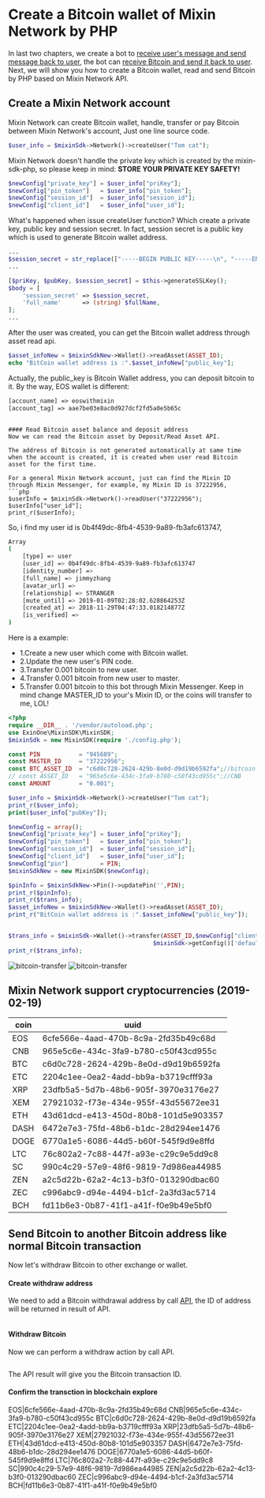 #  Create a Bitcoin wallet of Mixin Network by PHP
In last two chapters, we create a bot to [receive user's message and send message back to user](https://github.com/wenewzhang/mixin_labs-php-bot/blob/master/README.md), the bot can [receive Bitcoin and send it back to user](https://github.com/wenewzhang/mixin_labs-php-bot/blob/master/README2.md). Next, we will show you how to create a Bitcoin wallet, read and send Bitcoin by PHP based on Mixin Network API.

## Create a Mixin Network account
Mixin Network can create Bitcoin wallet, handle, transfer or pay Bitcoin between  Mixin Network's account, Just one line source code.
```php
$user_info = $mixinSdk->Network()->createUser("Tom cat");
```
Mixin Network doesn't handle the private key which is created by the mixin-sdk-php, so please keep in mind: **STORE YOUR PRIVATE KEY SAFETY!**
```php
$newConfig["private_key"] = $user_info["priKey"];
$newConfig["pin_token"]   = $user_info["pin_token"];
$newConfig["session_id"]  = $user_info["session_id"];
$newConfig["client_id"]   = $user_info["user_id"];
```
What's happened when issue createUser function? Which create a private key, public key and session secret.
In fact, session secret is a public key which is used to generate Bitcoin wallet address.
```php
...
$session_secret = str_replace(["-----BEGIN PUBLIC KEY-----\n", "-----END PUBLIC KEY-----", "\n"], '', $pub_key);
...

[$priKey, $pubKey, $session_secret] = $this->generateSSLKey();
$body = [
    'session_secret' => $session_secret,
    'full_name'      => (string) $fullName,
];
...
```
After the user was created, you can get the Bitcoin wallet address through asset read api.
```php
$asset_infoNew = $mixinSdkNew->Wallet()->readAsset(ASSET_ID);
echo "BitCoin wallet address is :".$asset_infoNew["public_key"];
```
Actually, the public_key is Bitcoin Wallet address, you can deposit bitcoin to it.
By the way, EOS wallet is different:
```php
[account_name] => eoswithmixin
[account_tag] => aae7be03e8ac0d927dcf2fd5a0e5b65c
```
```

#### Read Bitcoin asset balance and deposit address
Now we can read the Bitcoin asset by Deposit/Read Asset API.
```
```
The address of Bitcoin is not generated automatically at same time when the account is created, it is created when user read Bitcoin asset for the first time.

For a general Mixin Network account, just can find the Mixin ID through Mixin Messenger, for example, my Mixin ID is 37222956,
```php
$userInfo = $mixinSdk->Network()->readUser("37222956");
$userInfo["user_id"];
print_r($userInfo);
```
So, i find my user id is 0b4f49dc-8fb4-4539-9a89-fb3afc613747,
```bash
Array
(
    [type] => user
    [user_id] => 0b4f49dc-8fb4-4539-9a89-fb3afc613747
    [identity_number] =>
    [full_name] => jimmyzhang
    [avatar_url] =>
    [relationship] => STRANGER
    [mute_until] => 2019-01-09T02:28:02.628864253Z
    [created_at] => 2018-11-29T04:47:33.018214877Z
    [is_verified] =>
)
```
Here is a example:
 - 1.Create a new user which come with Bitcoin wallet.
 - 2.Update the new user's PIN code.
 - 3.Transfer 0.001 bitcoin to new user.
 - 4.Transfer 0.001 bitcoin from new user to master.
 - 5.Transfer 0.001 bitcoin to this bot through Mixin Messenger.
Keep in mind change MASTER_ID to your's Mixin ID, or the coins will transfer to me, LOL!
```php
<?php
require __DIR__ . '/vendor/autoload.php';
use ExinOne\MixinSDK\MixinSDK;
$mixinSdk = new MixinSDK(require './config.php');

const PIN           = "945689";
const MASTER_ID     = "37222956";
const BTC_ASSET_ID  = "c6d0c728-2624-429b-8e0d-d9d19b6592fa";//bitcoin
// const ASSET_ID   = "965e5c6e-434c-3fa9-b780-c50f43cd955c";//CNB
const AMOUNT        = "0.001";

$user_info = $mixinSdk->Network()->createUser("Tom cat");
print_r($user_info);
print($user_info["pubKey"]);

$newConfig = array();
$newConfig["private_key"] = $user_info["priKey"];
$newConfig["pin_token"]   = $user_info["pin_token"];
$newConfig["session_id"]  = $user_info["session_id"];
$newConfig["client_id"]   = $user_info["user_id"];
$newConfig["pin"]         = PIN;
$mixinSdkNew = new MixinSDK($newConfig);

$pinInfo = $mixinSdkNew->Pin()->updatePin('',PIN);
print_r($pinInfo);
print_r($trans_info);
$asset_infoNew = $mixinSdkNew->Wallet()->readAsset(ASSET_ID);
print_r("BitCoin wallet address is :".$asset_infoNew["public_key"]);


$trans_info = $mixinSdk->Wallet()->transfer(ASSET_ID,$newConfig["client_id"],
                                         $mixinSdk->getConfig()['default']['pin'],AMOUNT);
print_r($trans_info);

```

![bitcoin-transfer](https://github.com/wenewzhang/mixin_labs-php-bot/blob/master/bitcoin-transfer-to-bot.jpg)
![bitcoin-transfer](https://github.com/wenewzhang/mixin_labs-php-bot/blob/master/newuser-transfer-bitcoin-to-me.jpg)
## Mixin Network support cryptocurrencies (2019-02-19)

|coin|uuid
|---|---
|EOS|6cfe566e-4aad-470b-8c9a-2fd35b49c68d
|CNB|965e5c6e-434c-3fa9-b780-c50f43cd955c
|BTC|c6d0c728-2624-429b-8e0d-d9d19b6592fa
|ETC|2204c1ee-0ea2-4add-bb9a-b3719cfff93a
|XRP|23dfb5a5-5d7b-48b6-905f-3970e3176e27
|XEM|27921032-f73e-434e-955f-43d55672ee31
|ETH|43d61dcd-e413-450d-80b8-101d5e903357
|DASH|6472e7e3-75fd-48b6-b1dc-28d294ee1476
|DOGE|6770a1e5-6086-44d5-b60f-545f9d9e8ffd
|LTC|76c802a2-7c88-447f-a93e-c29c9e5dd9c8
|SC|990c4c29-57e9-48f6-9819-7d986ea44985
|ZEN|a2c5d22b-62a2-4c13-b3f0-013290dbac60
|ZEC|c996abc9-d94e-4494-b1cf-2a3fd3ac5714
|BCH|fd11b6e3-0b87-41f1-a41f-f0e9b49e5bf0


## Send Bitcoin to another Bitcoin address like normal Bitcoin transaction
Now let's withdraw Bitcoin to other exchange or wallet.
#### Create withdraw address
We need to add a Bitcoin withdrawal address by call [API](), the ID of address will be returned in result of API.
```
```
#### Withdraw Bitcoin
Now we can perform a withdraw action by call API.
```
```
The API result will give you the Bitcoin transaction ID.

#### Confirm the transction in blockchain explore


EOS|6cfe566e-4aad-470b-8c9a-2fd35b49c68d
CNB|965e5c6e-434c-3fa9-b780-c50f43cd955c
BTC|c6d0c728-2624-429b-8e0d-d9d19b6592fa
ETC|2204c1ee-0ea2-4add-bb9a-b3719cfff93a
XRP|23dfb5a5-5d7b-48b6-905f-3970e3176e27
XEM|27921032-f73e-434e-955f-43d55672ee31
ETH|43d61dcd-e413-450d-80b8-101d5e903357
DASH|6472e7e3-75fd-48b6-b1dc-28d294ee1476
DOGE|6770a1e5-6086-44d5-b60f-545f9d9e8ffd
LTC|76c802a2-7c88-447f-a93e-c29c9e5dd9c8
SC|990c4c29-57e9-48f6-9819-7d986ea44985
ZEN|a2c5d22b-62a2-4c13-b3f0-013290dbac60
ZEC|c996abc9-d94e-4494-b1cf-2a3fd3ac5714
BCH|fd11b6e3-0b87-41f1-a41f-f0e9b49e5bf0
